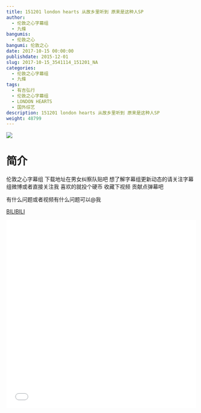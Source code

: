 ```yaml
---
title: 151201 london hearts 从故乡里听到 原来是这种人SP
author: 
  - 伦敦之心字幕组
  - 九條
bangumis: 
  - 伦敦之心
bangumi: 伦敦之心
date: 2017-10-15 00:00:00
publishdate: 2015-12-01
slug: 2017-10-15_3541114_151201_NA
categories: 
  - 伦敦之心字幕组
  - 九條
tags: 
  - 有吉弘行
  - 伦敦之心字幕组
  - LONDON HEARTS
  - 国外综艺
description: 151201 london hearts 从故乡里听到 原来是这种人SP
weight: 48799
---
```


![](https://i.imgur.com/h6TZWvN.jpg)

# 简介  
伦敦之心字幕组 下载地址在男女纠察队贴吧 想了解字幕组更新动态的请关注字幕组微博或者直接关注我 喜欢的就投个硬币 收藏下视频 贡献点弹幕吧
有什么问题或者视频有什么问题可以@我

  [BILIBILI](https://www.bilibili.com/video/av3541114/)


  <iframe src="//www.bilibili.com/html/html5player.html?cid=5639883&aid=3541114" width="100%" height="500" frameborder="0" allowfullscreen="allowfullscreen"></iframe>
